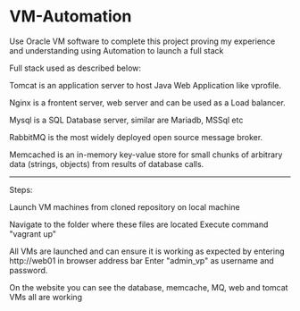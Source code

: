 # VM-Automation

Use Oracle VM software to complete this project proving my experience and understanding using Automation to launch a full stack

Full stack used as described below:

Tomcat is an application server to host Java Web Application like vprofile.

Nginx is a frontent server, web server and can be used as a Load balancer.

Mysql is a SQL Database server, similar are Mariadb, MSSql etc

RabbitMQ is the most widely deployed open source message broker.

Memcached is an in-memory key-value store for small chunks of arbitrary data (strings, objects) from results of database calls.

-----------------------------------------------------------------------------------------------------------------

Steps:

Launch VM machines from cloned repository on local machine

Navigate to the folder where these files are located
Execute command "vagrant up"

All VMs are launched and can ensure it is working as expected by entering http://web01 in browser address bar
Enter "admin_vp" as username and password.

On the website you can see the database, memcache, MQ, web and tomcat VMs all are working
